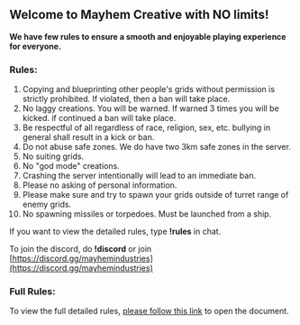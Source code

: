 ## Welcome to Mayhem Creative with NO limits! 

**We have few rules to ensure a smooth and enjoyable playing experience for everyone.**
### Rules:
1. Copying and blueprinting other people's grids without permission is strictly prohibited. If violated, then a ban will take place.
2. No laggy creations. You will be warned. If warned 3 times you will be kicked. if continued a ban will take place.
3. Be respectful of all regardless of race, religion, sex, etc. bullying in general shall result in a kick or ban.
4. Do not abuse safe zones. We do have two 3km safe zones in the server.
5. No suiting grids.
6. No "god mode" creations.
7. Crashing the server intentionally will lead to an immediate ban.
8. Please no asking of personal information.
9. Please make sure and try to spawn your grids outside of turret range of enemy grids.
10. No spawning missiles or torpedoes. Must be launched from a ship.

If you want to view the detailed rules, type **!rules** in chat. 

To join the discord, do **!discord** or join [https://discord.gg/mayhemindustries](https://discord.gg/mayhemindustries) 

### Full Rules:
To view the full detailed rules, [please follow this link](https://docs.google.com/document/d/1djZXBAZSd6ovLNLBi_eyRydFyYdZu0Y0g2ueFsIL988/edit?pli=1&tab=t.0) to open the document.